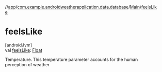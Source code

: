 //[app](../../../index.md)/[com.example.androidweatherapplication.data.database](../index.md)/[Main](index.md)/[feelsLike](feels-like.md)

# feelsLike

[androidJvm]\
val [feelsLike](feels-like.md): [Float](https://kotlinlang.org/api/latest/jvm/stdlib/kotlin/-float/index.html)

Temperature. This temperature parameter accounts for the human perception of weather
